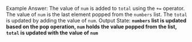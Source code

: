 Example Answer: 
The value of `num` is added to `total` using the `+=` operator. The value of `num` is the last element popped from the `numbers` list. The `total` is updated by adding the value of `num`. 
Output State: **`numbers` list is updated based on the pop operation, `num` holds the value popped from the list, `total` is updated with the value of `num`**